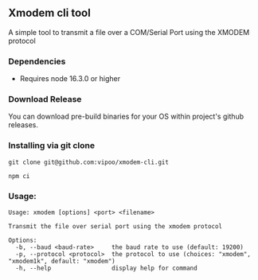 ## Xmodem cli tool

A simple tool to transmit a file over a COM/Serial Port using the XMODEM protocol

### Dependencies

* Requires node 16.3.0 or higher

### Download Release

You can download pre-build binaries for your OS within project's github releases.

### Installing via git clone

```
git clone git@github.com:vipoo/xmodem-cli.git

npm ci
```


### Usage:

```
Usage: xmodem [options] <port> <filename>

Transmit the file over serial port using the xmodem protocol

Options:
  -b, --baud <baud-rate>     the baud rate to use (default: 19200)
  -p, --protocol <protocol>  the protocol to use (choices: "xmodem", "xmodem1k", default: "xmodem")
  -h, --help                 display help for command
```
